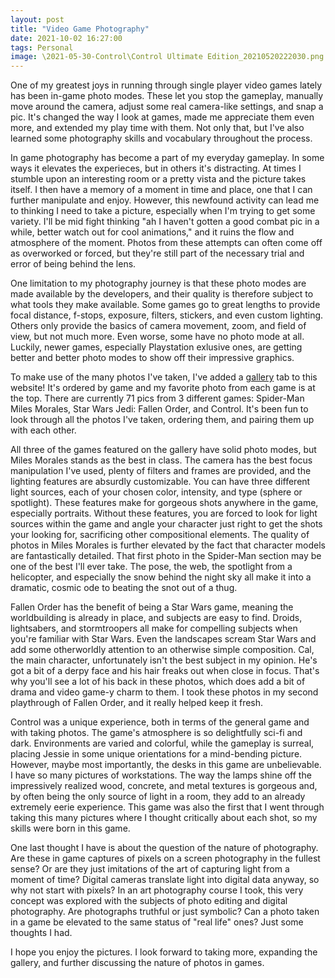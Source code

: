 ```yaml
---
layout: post
title: "Video Game Photography"
date: 2021-10-02 16:27:00
tags: Personal
image: \2021-05-30-Control\Control Ultimate Edition_20210520222030.png
---
```


One of my greatest joys in running through single player video games lately has been in-game photo modes. These let you stop the gameplay, manually move around the camera, adjust some real camera-like settings, and snap a pic. It's changed the way I look at games, made me appreciate them even more, and extended my play time with them. Not only that, but I've also learned some photography skills and vocabulary throughout the process.

In game photography has become a part of my everyday gameplay. In some ways it elevates the experieces, but in others it's distracting. At times I stumble upon an interesting room or a pretty vista and the picture takes itself. I then have a memory of a moment in time and place, one that I can further manipulate and enjoy. However, this newfound activity can lead me to thinking I need to take a picture, especially when I'm trying to get some variety. I'll be mid fight thinking "ah I haven't gotten a good combat pic in a while, better watch out for cool animations," and it ruins the flow and atmosphere of the moment. Photos from these attempts can often come off as overworked or forced, but they're still part of the necessary trial and error of being behind the lens.

One limitation to my photography journey is that these photo modes are made available by the developers, and their quality is therefore subject to what tools they make available. Some games go to great lengths to provide focal distance, f-stops, exposure, filters, stickers, and even custom lighting. Others only provide the basics of camera movement, zoom, and field of view, but not much more. Even worse, some have no photo mode at all. Luckily, newer games, especially Playstation exlusive ones, are getting better and better photo modes to show off their impressive graphics.

To make use of the many photos I've taken, I've added a [gallery](https://justinike.com/gallery/) tab to this website! It's ordered by game and my favorite photo from each game is at the top. There are currently 71 pics from 3 different games: Spider-Man Miles Morales, Star Wars Jedi: Fallen Order, and Control. It's been fun to look through all the photos I've taken, ordering them, and pairing them up with each other.

All three of the games featured on the gallery have solid photo modes, but Miles Morales stands as the best in class. The camera has the best focus manipulation I've used, plenty of filters and frames are provided, and the lighting features are absurdly customizable. You can have three different light sources, each of your chosen color, intensity, and type (sphere or spotlight). These features make for gorgeous shots anywhere in the game, especially portraits. Without these features, you are forced to look for light sources within the game and angle your character just right to get the shots your looking for, sacrificing other compositional elements. The quality of photos in Miles Morales is further elevated by the fact that character models are fantastically detailed. That first photo in the Spider-Man section may be one of the best I'll ever take. The pose, the web, the spotlight from a helicopter, and especially the snow behind the night sky all make it into a dramatic, cosmic ode to beating the snot out of a thug.

Fallen Order has the benefit of being a Star Wars game, meaning the worldbuilding is already in place, and subjects are easy to find. Droids, lightsabers, and stormtroopers all make for compelling subjects when you're familiar with Star Wars. Even the landscapes scream Star Wars and add some otherworldly attention to an otherwise simple composition. Cal, the main character, unfortunately isn't the best subject in my opinion. He's got a bit of a derpy face and his hair freaks out when close in focus. That's why you'll see a lot of his back in these photos, which does add a bit of drama and video game-y charm to them. I took these photos in my second playthrough of Fallen Order, and it really helped keep it fresh.

Control was a unique experience, both in terms of the general game and with taking photos. The game's atmosphere is so delightfully sci-fi and dark. Environments are varied and colorful, while the gameplay is surreal, placing Jessie in some unique orientations for a mind-bending picture. However, maybe most importantly, the desks in this game are unbelievable. I have so many pictures of workstations. The way the lamps shine off the impressively realized wood, concrete, and metal textures is gorgeous and, by often being the only source of light in a room, they add to an already extremely eerie experience. This game was also the first that I went through taking this many pictures where I thought critically about each shot, so my skills were born in this game.

One last thought I have is about the question of the nature of photography. Are these in game captures of pixels on a screen photography in the fullest sense? Or are they just imitations of the art of capturing light from a moment of time? Digital cameras translate light into digital data anyway, so why not start with pixels? In an art photography course I took, this very concept was explored with the subjects of photo editing and digital photography. Are photographs truthful or just symbolic? Can a photo taken in a game be elevated to the same status of "real life" ones? Just some thoughts I had.

I hope you enjoy the pictures. I look forward to taking more, expanding the gallery, and further discussing the nature of photos in games.
